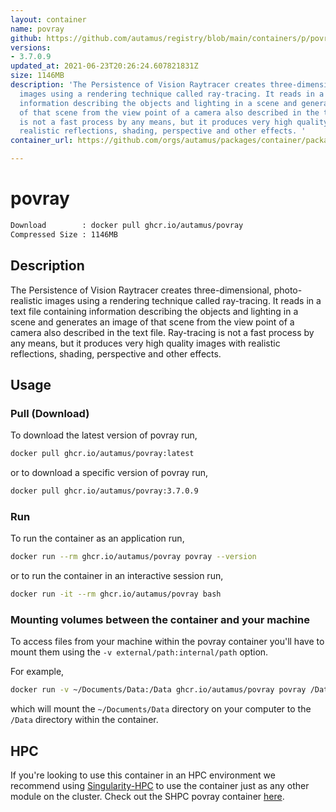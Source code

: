 ```yaml
---
layout: container
name: povray
github: https://github.com/autamus/registry/blob/main/containers/p/povray/spack.yaml
versions:
- 3.7.0.9
updated_at: 2021-06-23T20:26:24.607821831Z
size: 1146MB
description: 'The Persistence of Vision Raytracer creates three-dimensional, photo-realistic
  images using a rendering technique called ray-tracing. It reads in a text file containing
  information describing the objects and lighting in a scene and generates an image
  of that scene from the view point of a camera also described in the text file. Ray-tracing
  is not a fast process by any means, but it produces very high quality images with
  realistic reflections, shading, perspective and other effects. '
container_url: https://github.com/orgs/autamus/packages/container/package/povray

---
```

# povray
```bash 
Download        : docker pull ghcr.io/autamus/povray
Compressed Size : 1146MB
```

## Description
The Persistence of Vision Raytracer creates three-dimensional, photo-realistic images using a rendering technique called ray-tracing. It reads in a text file containing information describing the objects and lighting in a scene and generates an image of that scene from the view point of a camera also described in the text file. Ray-tracing is not a fast process by any means, but it produces very high quality images with realistic reflections, shading, perspective and other effects. 

## Usage
### Pull (Download)
To download the latest version of povray run,

```bash
docker pull ghcr.io/autamus/povray:latest
```

or to download a specific version of povray run,

```bash
docker pull ghcr.io/autamus/povray:3.7.0.9
```
### Run
To run the container as an application run,
```bash
docker run --rm ghcr.io/autamus/povray povray --version
```

or to run the container in an interactive session run,
```bash
docker run -it --rm ghcr.io/autamus/povray bash
```

### Mounting volumes between the container and your machine
To access files from your machine within the povray container you'll have to mount them using the `-v external/path:internal/path` option.

For example,
```bash
docker run -v ~/Documents/Data:/Data ghcr.io/autamus/povray povray /Data/myData.csv
```
which will mount the `~/Documents/Data` directory on your computer to the `/Data` directory within the container.

## HPC
If you're looking to use this container in an HPC environment we recommend using [Singularity-HPC](https://singularity-hpc.readthedocs.io) to use the container just as any other module on the cluster. Check out the SHPC povray container [here](https://singularityhub.github.io/singularity-hpc/r/ghcr.io-autamus-povray/).
